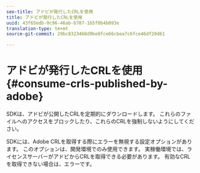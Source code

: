 ```yaml
---
seo-title: アドビが発行したCRLを使用
title: アドビが発行したCRLを使用
uuid: 43f65edb-0c96-46ab-b787-1b5f0b4b093e
translation-type: tm+mt
source-git-commit: 29bc8323460d9be0fce66cbea7c6fce46df20d61

---
```



# アドビが発行したCRLを使用{#consume-crls-published-by-adobe}

SDKは、アドビが公開したCRLを定期的にダウンロードします。 これらのファイルへのアクセスをブロックしたり、これらのCRLを強制しないようにしてください。

SDKには、Adobe CRLを取得する際にエラーを無視する設定オプションがあります。 このオプションは、開発環境でのみ使用できます。 実稼働環境では、ライセンスサーバーがアドビからCRLを取得できる必要があります。 有効なCRLを取得できない場合は、エラーです。
